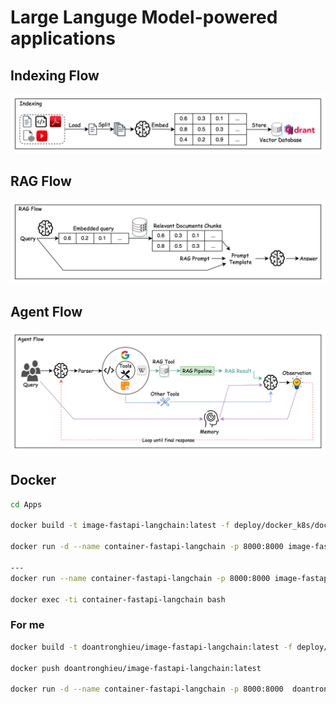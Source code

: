 # Large Languge Model-powered applications

## Indexing Flow

![Indexing Flow](./diagrams/Indexing%20Flow.jpeg)

## RAG Flow

![RAG Flow](./diagrams/RAG%20Flow.jpeg)

## Agent Flow

![Agent Flow](./diagrams/Agent%20Flow.jpeg)

## Docker

```bash
cd Apps

docker build -t image-fastapi-langchain:latest -f deploy/docker_k8s/docker-files/Dockerfile.FastApi-LangChain .

docker run -d --name container-fastapi-langchain -p 8000:8000 image-fastapi-langchain:latest

---
docker run --name container-fastapi-langchain -p 8000:8000 image-fastapi-langchain:latest

docker exec -ti container-fastapi-langchain bash

```

### For me

```bash
docker build -t doantronghieu/image-fastapi-langchain:latest -f deploy/docker_k8s/docker-files/Dockerfile.FastApi-LangChain .

docker push doantronghieu/image-fastapi-langchain:latest

docker run -d --name container-fastapi-langchain -p 8000:8000  doantronghieu/image-fastapi-langchain:latest
```
